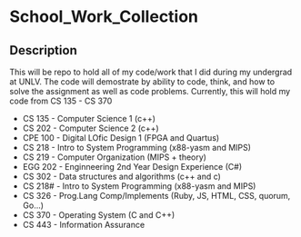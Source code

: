 # School_Work_Collection
## Description
This will be repo to hold all of my code/work that I did during my undergrad at UNLV. The code will demostrate by ability to code, think, and how to solve the assignment as well as code problems. Currently, this will hold my code from CS 135 - CS 370

- CS 135 - Computer Science 1 (c++) 
- CS 202 - Computer Science 2 (c++) 
- CPE 100 - Digital LOfic Design 1 (FPGA and Quartus) 
- CS 218 - Intro to System Programming (x88-yasm and MIPS)
- CS 219 - Computer Organization (MIPS + theory)
- EGG 202 - Enginneering 2nd Year Design Experience (C#) 
- CS 302 - Data structures and algorithms (c++ and c) 
- CS 218# - Intro to System Programming (x88-yasm and MIPS)
- CS 326 - Prog.Lang Comp/Implements (Ruby, JS, HTML, CSS, quorum, Go...)
- CS 370 - Operating System (C and C++)
- CS 443 - Information Assurance
